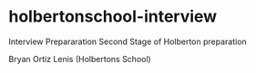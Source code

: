 # holbertonschool-interview
Interview Prepararation 
Second Stage of Holberton preparation

Bryan Ortiz Lenis (Holbertons School)
